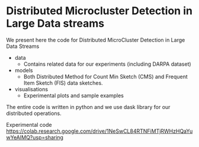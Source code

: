 # Distributed Microcluster Detection in Large Data streams

We present here the code for Distributed MicroCluster Detection in Large Data Streams

- data
    - Contains related data for our experiments (including DARPA dataset)
- models
    - Both Distributed Method for Count Min Sketch (CMS) and Frequent Item Sketch (FIS) data sketches.
- visualisations
    - Experimental plots and sample examples
    

The entire code is written in python and we use dask library for our distributed operations.


Experimental code https://colab.research.google.com/drive/1NeSwCL84RTNFiMTjRWHzHQaYuwYeAIMQ?usp=sharing

